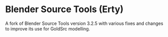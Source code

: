 # Blender Source Tools (Erty)

A fork of Blender Source Tools version 3.2.5 with various fixes and changes
to improve its use for GoldSrc modelling.
